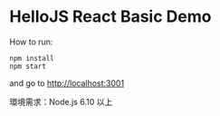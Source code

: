 # HelloJS React Basic Demo

How to run:
```
npm install
npm start
```
and go to [http://localhost:3001](http://localhost:3001)

環境需求：Node.js 6.10 以上
